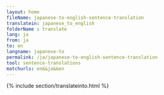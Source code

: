 ```yaml
---
layout: home
fileName: japanese-to-english-sentence-translation
translatein: japanese_to_english
folderName : translate
lang: ja
from: ja
to: en
langname: japanese-to
permalink: /ja/japanese-to-english-sentence-translation
tool: sentence-translations
matchurls: en&&ja&&en
---
```

{% include section/translateinto.html %}
